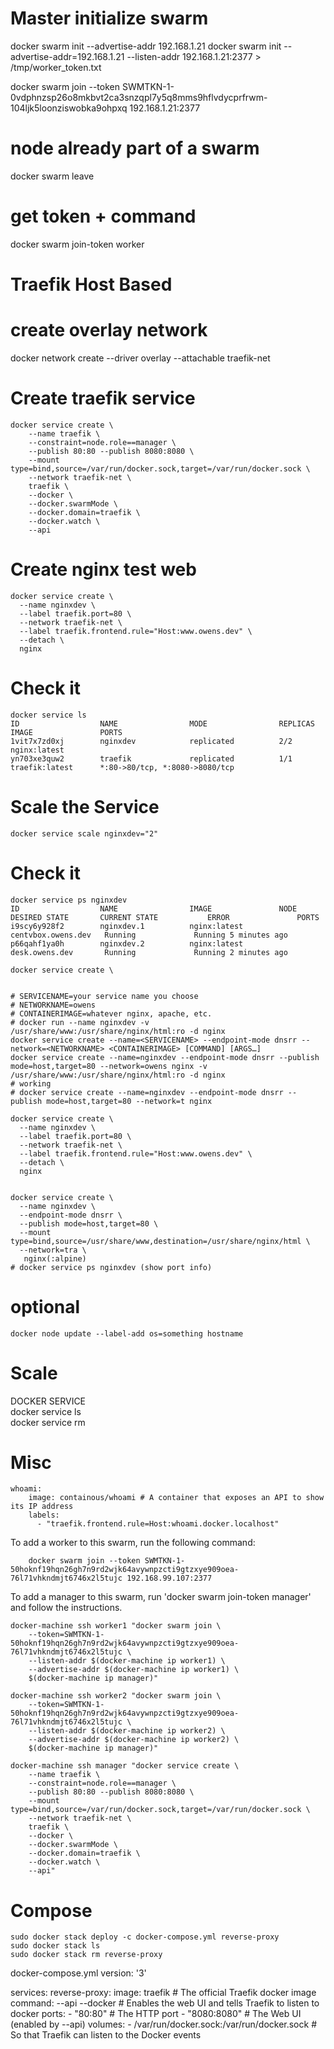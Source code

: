 # Master initialize swarm
docker swarm init --advertise-addr 192.168.1.21
docker swarm init --advertise-addr=192.168.1.21 --listen-addr 192.168.1.21:2377 > /tmp/worker_token.txt
>>

docker swarm join --token SWMTKN-1-0vdphnzsp26o8mkbvt2ca3snzqpl7y5q8mms9hflvdycprfrwm-104ljk5loonziswobka9ohpxq 192.168.1.21:2377

>> 
# node already part of a swarm
docker swarm leave
# get token + command
docker swarm join-token worker

#
# Traefik Host Based 

# create overlay network
docker network create --driver overlay --attachable traefik-net

#
# Create traefik service
```
docker service create \
    --name traefik \
    --constraint=node.role==manager \
    --publish 80:80 --publish 8080:8080 \
    --mount type=bind,source=/var/run/docker.sock,target=/var/run/docker.sock \
    --network traefik-net \
    traefik \
    --docker \
    --docker.swarmMode \
    --docker.domain=traefik \
    --docker.watch \
    --api
```
#
# Create nginx test web
```
docker service create \
  --name nginxdev \
  --label traefik.port=80 \
  --network traefik-net \
  --label traefik.frontend.rule="Host:www.owens.dev" \
  --detach \
  nginx
```

#
# Check it
```
docker service ls
ID                  NAME                MODE                REPLICAS            IMAGE               PORTS
1vit7x7zd0xj        nginxdev            replicated          2/2                 nginx:latest        
yn703xe3quw2        traefik             replicated          1/1                 traefik:latest      *:80->80/tcp, *:8080->8080/tcp
```

#
# Scale the Service
```
docker service scale nginxdev="2"
```

#
# Check it
```
docker service ps nginxdev
ID                  NAME                IMAGE               NODE                 DESIRED STATE       CURRENT STATE           ERROR               PORTS
i9scy6y928f2        nginxdev.1          nginx:latest        centvbox.owens.dev   Running             Running 5 minutes ago                       
p66qahf1ya0h        nginxdev.2          nginx:latest        desk.owens.dev       Running             Running 2 minutes ago                       
```
```
docker service create \


# SERVICENAME=your service name you choose
# NETWORKNAME=owens
# CONTAINERIMAGE=whatever nginx, apache, etc.
# docker run --name nginxdev -v /usr/share/www:/usr/share/nginx/html:ro -d nginx
docker service create --name=<SERVICENAME> --endpoint-mode dnsrr --network=<NETWORKNAME> <CONTAINERIMAGE> [COMMAND] [ARGS…]
docker service create --name=nginxdev --endpoint-mode dnsrr --publish mode=host,target=80 --network=owens nginx -v /usr/share/www:/usr/share/nginx/html:ro -d nginx
# working
# docker service create --name=nginxdev --endpoint-mode dnsrr --publish mode=host,target=80 --network=t nginx

docker service create \
  --name nginxdev \
  --label traefik.port=80 \
  --network traefik-net \
  --label traefik.frontend.rule="Host:www.owens.dev" \
  --detach \
  nginx


docker service create \
  --name nginxdev \
  --endpoint-mode dnsrr \
  --publish mode=host,target=80 \
  --mount type=bind,source=/usr/share/www,destination=/usr/share/nginx/html \
  --network=tra \
   nginx(:alpine)
# docker service ps nginxdev (show port info)
```

# optional
```
docker node update --label-add os=something hostname
```


# Scale
DOCKER SERVICE  
docker service ls  
docker service rm <servicename>  



# Misc 
```
whoami:
    image: containous/whoami # A container that exposes an API to show its IP address
    labels:
      - "traefik.frontend.rule=Host:whoami.docker.localhost"
```

To add a worker to this swarm, run the following command:  
```
    docker swarm join --token SWMTKN-1-50hoknf19hqn26gh7n9rd2wjk64avywnpzcti9gtzxye909oea-76l71vhkndmjt6746x2l5tujc 192.168.99.107:2377
```

To add a manager to this swarm, run 'docker swarm join-token manager' and follow the instructions.  

```
docker-machine ssh worker1 "docker swarm join \
    --token=SWMTKN-1-50hoknf19hqn26gh7n9rd2wjk64avywnpzcti9gtzxye909oea-76l71vhkndmjt6746x2l5tujc \
    --listen-addr $(docker-machine ip worker1) \
    --advertise-addr $(docker-machine ip worker1) \
    $(docker-machine ip manager)"

docker-machine ssh worker2 "docker swarm join \
    --token=SWMTKN-1-50hoknf19hqn26gh7n9rd2wjk64avywnpzcti9gtzxye909oea-76l71vhkndmjt6746x2l5tujc \
    --listen-addr $(docker-machine ip worker2) \
    --advertise-addr $(docker-machine ip worker2) \
    $(docker-machine ip manager)"

docker-machine ssh manager "docker service create \
    --name traefik \
    --constraint=node.role==manager \
    --publish 80:80 --publish 8080:8080 \
    --mount type=bind,source=/var/run/docker.sock,target=/var/run/docker.sock \
    --network traefik-net \
    traefik \
    --docker \
    --docker.swarmMode \
    --docker.domain=traefik \
    --docker.watch \
    --api"
```
# Compose
```
sudo docker stack deploy -c docker-compose.yml reverse-proxy
sudo docker stack ls
sudo docker stack rm reverse-proxy
```

docker-compose.yml 
version: '3'

services:
  reverse-proxy:
    image: traefik # The official Traefik docker image
    command: --api --docker # Enables the web UI and tells Traefik to listen to docker
    ports:
      - "80:80"     # The HTTP port
      - "8080:8080" # The Web UI (enabled by --api)
    volumes:
      - /var/run/docker.sock:/var/run/docker.sock # So that Traefik can listen to the Docker events




